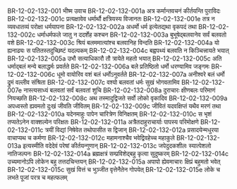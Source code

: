 BR-12-02-132-001  भीष्म उवाच
BR-12-02-132-001a अत्र कर्मान्तवचनं कीर्तयन्ति पुराविदः
BR-12-02-132-001c प्रत्यक्षावेव धर्मार्थौ क्षत्रियस्य विजानतः
BR-12-02-132-001e तत्र न व्यवधातव्यं परोक्षा धर्मयापना
BR-12-02-132-002a अधर्मो धर्म इत्येतद्यथा वृकपदं तथा
BR-12-02-132-002c धर्माधर्मफले जातु न ददर्शेह कश्चन
BR-12-02-132-003a बुभूषेद्बलवानेव सर्वं बलवतो वशे
BR-12-02-132-003c श्रियं बलममात्यांश्च बलवानिह विन्दति
BR-12-02-132-004a यो ह्यनाढ्यः स पतितस्तदुच्छिष्टं यदल्पकम्
BR-12-02-132-004c बह्वपथ्यं बलवति न किञ्चित्त्रायते भयात्
BR-12-02-132-005a उभौ सत्याधिकारौ तौ त्रायेते महतो भयात्
BR-12-02-132-005c अति धर्माद्बलं मन्ये बलाद्धर्मः प्रवर्तते
BR-12-02-132-006a बले प्रतिष्ठितो धर्मो धरण्यामिव जङ्गमः
BR-12-02-132-006c धूमो वायोरिव वशं बलं धर्मोऽनुवर्तते
BR-12-02-132-007a अनीश्वरे बलं धर्मो द्रुमं वल्लीव संश्रिता
BR-12-02-132-007c वश्यो बलवतां धर्मः सुखं भोगवतामिव
BR-12-02-132-007e नास्त्यसाध्यं बलवतां सर्वं बलवतां शुचि
BR-12-02-132-008a दुराचारः क्षीणबलः परिमाणं नियच्छति
BR-12-02-132-008c अथ तस्मादुद्विजते सर्वो लोको वृकादिव
BR-12-02-132-009a अपध्वस्तो ह्यवमतो दुःखं जीवति जीवितम्
BR-12-02-132-009c जीवितं यदवक्षिप्तं यथैव मरणं तथा
BR-12-02-132-010a यदेनमाहुः पापेन चारित्रेण विनिक्षतम्
BR-12-02-132-010c स भृशं तप्यतेऽनेन वाक्शल्येन परिक्षतः
BR-12-02-132-011a अत्रैतदाहुराचार्याः पापस्य परिमोक्षणे
BR-12-02-132-011c त्रयीं विद्यां निषेवेत तथोपासीत स द्विजान्
BR-12-02-132-012a प्रसादयेन्मधुरया वाचाप्यथ च कर्मणा
BR-12-02-132-012c महामनाश्चैव भवेद्विवहेच्च महाकुले
BR-12-02-132-013a इत्यस्मीति वदेदेवं परेषां कीर्तयन्गुणान्
BR-12-02-132-013c जपेदुदकशीलः स्यात्पेशलो नातिजल्पनः
BR-12-02-132-014a ब्रह्मक्षत्रं सम्प्रविशेद्बहु कृत्वा सुदुष्करम्
BR-12-02-132-014c उच्यमानोऽपि लोकेन बहु तत्तदचिन्तयन्
BR-12-02-132-015a अपापो ह्येवमाचारः क्षिप्रं बहुमतो भवेत्
BR-12-02-132-015c सुखं वित्तं च भुञ्जीत वृत्तेनैतेन गोपयेत्
BR-12-02-132-015e लोके च लभते पूजां परत्र च महत्फलम्

